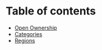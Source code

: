 # Table of contents

* [Open Ownership](README.md)
* [Categories](categories.md)
* [Regions](regions.md)